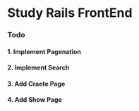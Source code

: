 # Study Rails FrontEnd

### Todo 

#### 1. Implement Pagenation
#### 2. Implement Search  
#### 3. Add Craete Page
#### 4. Add Show Page
